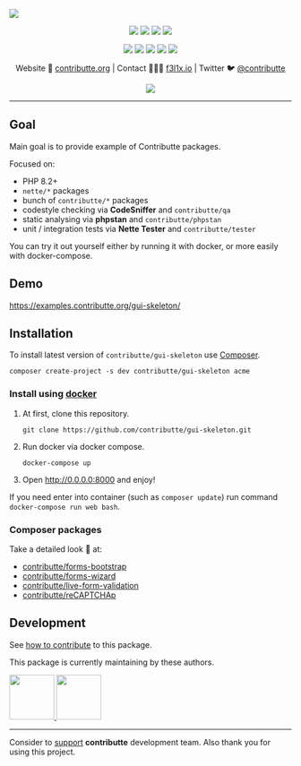 ![](https://heatbadger.now.sh/github/readme/contributte/gui-skeleton/)

<p align=center>
  <a href="https://github.com/contributte/gui-skeleton/actions"><img src="https://badgen.net/github/checks/contributte/gui-skeleton/master"></a>
  <a href="https://coveralls.io/r/contributte/gui-skeleton"><img src="https://badgen.net/coveralls/c/github/contributte/gui-skeleton"></a>
  <a href="https://packagist.org/packages/contributte/gui-skeleton"><img src="https://badgen.net/packagist/dm/contributte/gui-skeleton"></a>
  <a href="https://packagist.org/packages/contributte/gui-skeleton"><img src="https://badgen.net/packagist/v/contributte/gui-skeleton"></a>
</p>
<p align=center>
  <a href="https://packagist.org/packages/contributte/gui-skeleton"><img src="https://badgen.net/packagist/php/contributte/gui-skeleton"></a>
  <a href="https://github.com/contributte/gui-skeleton"><img src="https://badgen.net/github/license/contributte/gui-skeleton"></a>
  <a href="https://bit.ly/ctteg"><img src="https://badgen.net/badge/support/gitter/cyan"></a>
  <a href="https://bit.ly/cttfo"><img src="https://badgen.net/badge/support/forum/yellow"></a>
  <a href="https://contributte.org/partners.html"><img src="https://badgen.net/badge/sponsor/donations/F96854"></a>
</p>

<p align=center>
Website 🚀 <a href="https://contributte.org">contributte.org</a> | Contact 👨🏻‍💻 <a href="https://f3l1x.io">f3l1x.io</a> | Twitter 🐦 <a href="https://twitter.com/contributte">@contributte</a>
</p>

<p align=center>
    <img src="https://api.microlink.io?url=https%3A%2F%2Fexamples.contributte.org%2Fgui-skeleton%2F&overlay.browser=light&screenshot=true&meta=false&embed=screenshot.url"></img>
</p>

-----

## Goal

Main goal is to provide example of Contributte packages.

Focused on:

- PHP 8.2+
- `nette/*` packages
- bunch of `contributte/*` packages
- codestyle checking via **CodeSniffer** and `contributte/qa`
- static analysing via **phpstan** and `contributte/phpstan`
- unit / integration tests via **Nette Tester** and `contributte/tester`

You can try it out yourself either by running it with docker, or more easily with docker-compose.

## Demo

https://examples.contributte.org/gui-skeleton/

## Installation

To install latest version of `contributte/gui-skeleton` use [Composer](https://getcomposer.org).

```
composer create-project -s dev contributte/gui-skeleton acme
```

### Install using [docker](https://github.com/docker/docker/)

1) At first, clone this repository.

   ```
   git clone https://github.com/contributte/gui-skeleton.git
   ```

2) Run docker via docker compose.

   ```
   docker-compose up
   ```

3) Open http://0.0.0.0:8000 and enjoy!

If you need enter into container (such as `composer update`) run command `docker-compose run web bash`.

### Composer packages

Take a detailed look :eyes: at:
- [contributte/forms-bootstrap](https://contributte.org/packages/contributte/forms-bootstrap.html)
- [contributte/forms-wizard](https://contributte.org/packages/contributte/forms-wizard.html)
- [contributte/live-form-validation](https://contributte.org/packages/contributte/live-form-validation.html)
- [contributte/reCAPTCHAp](https://contributte.org/packages/contributte/reCAPTCHA.html)

## Development

See [how to contribute](https://contributte.org/contributing.html) to this package.

This package is currently maintaining by these authors.

<a href="https://github.com/f3l1x">
    <img width="80" height="80" src="https://avatars2.githubusercontent.com/u/538058?v=3&s=80">
</a>
<a href="https://github.com/petrparolek">
  <img width="80" height="80" src="https://avatars2.githubusercontent.com/u/6066243?v=3&s=80">
</a>

-----

Consider to [support](https://contributte.org/partners.html) **contributte** development team. Also thank you for using this project.
